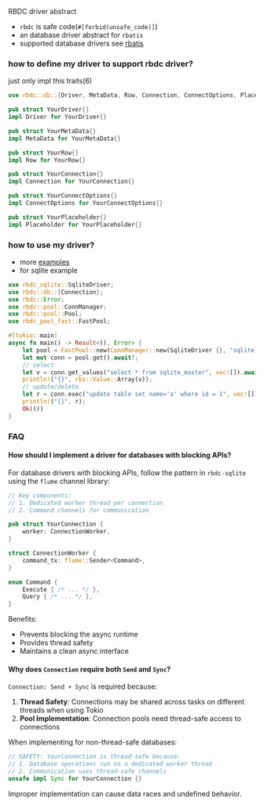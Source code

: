 RBDC driver abstract

* `rbdc` is safe code(`#[forbid(unsafe_code)]`)
* an database driver abstract for `rbatis`
* supported database drivers see [rbatis](https://github.com/rbatis/rbatis)

### how to define my driver to support rbdc driver?
just only impl this traits(6)
```rust
use rbdc::db::{Driver, MetaData, Row, Connection, ConnectOptions, Placeholder};

pub struct YourDriver{}
impl Driver for YourDriver{}

pub struct YourMetaData{}
impl MetaData for YourMetaData{}

pub struct YourRow{}
impl Row for YourRow{}

pub struct YourConnection{}
impl Connection for YourConnection{}

pub struct YourConnectOptions{}
impl ConnectOptions for YourConnectOptions{}

pub struct YourPlaceholder{}
impl Placeholder for YourPlaceholder{}
```

### how to use my driver?
* more [examples](example)
* for sqlite example
```rust
use rbdc_sqlite::SqliteDriver;
use rbdc::db::{Connection};
use rbdc::Error;
use rbdc::pool::ConnManager;
use rbdc::pool::Pool;
use rbdc_pool_fast::FastPool;

#[tokio::main]
async fn main() -> Result<(), Error> {
    let pool = FastPool::new(ConnManager::new(SqliteDriver {}, "sqlite://target/test.db")?)?;
    let mut conn = pool.get().await?;
    // select
    let v = conn.get_values("select * from sqlite_master", vec![]).await?;
    println!("{}", rbs::Value::Array(v));
    // update/delete
    let r = conn.exec("update table set name='a' where id = 1", vec![]).await?;
    println!("{}", r);
    Ok(())
}

```


### FAQ

#### How should I implement a driver for databases with blocking APIs?

For database drivers with blocking APIs, follow the pattern in `rbdc-sqlite` using the `flume` channel library:

```rust
// Key components:
// 1. Dedicated worker thread per connection
// 2. Command channels for communication

pub struct YourConnection {
    worker: ConnectionWorker,
}

struct ConnectionWorker {
    command_tx: flume::Sender<Command>,
}

enum Command {
    Execute { /* ... */ },
    Query { /* ... */ },
}
```

Benefits:
- Prevents blocking the async runtime
- Provides thread safety
- Maintains a clean async interface

#### Why does `Connection` require both `Send` and `Sync`?

`Connection: Send + Sync` is required because:

1. **Thread Safety**: Connections may be shared across tasks on different threads when using Tokio
2. **Pool Implementation**: Connection pools need thread-safe access to connections

When implementing for non-thread-safe databases:

```rust
// SAFETY: YourConnection is thread-safe because:
// 1. Database operations run on a dedicated worker thread
// 2. Communication uses thread-safe channels
unsafe impl Sync for YourConnection {}
```

Improper implementation can cause data races and undefined behavior.
